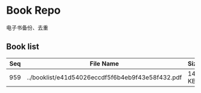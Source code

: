 Book Repo
=========

电子书备份、去重

Book list
---------

| Seq | File Name | Size | MD5 |
| --- | --------- | ---- | --- |
| 959 | ../booklist/e41d54026eccdf5f6b4eb9f43e58f432.pdf | 140 KB | e41d54026eccdf5f6b4eb9f43e58f432 | 
